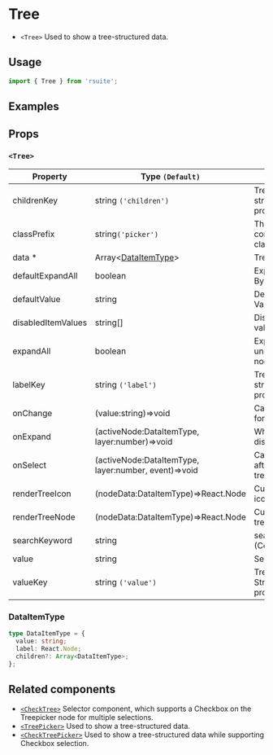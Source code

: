 # Tree

- `<Tree>` Used to show a tree-structured data.

## Usage

```js
import { Tree } from 'rsuite';
```

## Examples

<!--{demo}-->

## Props

### `<Tree>`

| Property           | Type `(Default)`                                     | Description                                 |
| ------------------ | ---------------------------------------------------- | ------------------------------------------- |
| childrenKey        | string `('children')`                                | Tree data structure Children property name  |
| classPrefix        | string`('picker')`                                   | The prefix of the component CSS class       |
| data \*            | Array&lt;[DataItemType](#DataItemType)&gt;           | Tree Data                                   |
| defaultExpandAll   | boolean                                              | Expand all nodes By default                 |
| defaultValue       | string                                               | Default selected Value                      |
| disabledItemValues | string[]                                  | Disable item by value                       |
| expandAll          | boolean                                              | Expand or unExpand all nodes(Controlled)    |
| labelKey           | string `('label')`                                   | Tree data structure Label property name     |
| onChange           | (value:string)=>void                                 | Callback function for data change           |
| onExpand           | (activeNode:DataItemType, layer:number)=>void        | Whether inline display tree                 |
| onSelect           | (activeNode:DataItemType, layer:number, event)=>void | Callback function after selecting tree node |
| renderTreeIcon     | (nodeData:DataItemType)=>React.Node                  | Custom Render icon                          |
| renderTreeNode     | (nodeData:DataItemType)=>React.Node                  | Custom Render tree Node                     |
| searchKeyword      | string                                               | searchKeyword (Controlled)                  |
| value              | string                                               | Selected value                              |
| valueKey           | string `('value')`                                   | Tree data Structure Value property name     |

### DataItemType

```ts
type DataItemType = {
  value: string;
  label: React.Node;
  children?: Array<DataItemType>;
};
```

## Related components

- [`<CheckTree>`](./check-tree) Selector component, which supports a Checkbox on the Treepicker node for multiple selections.
- [`<TreePicker>`](./tree-picker) Used to show a tree-structured data.
- [`<CheckTreePicker>`](./check-tree-picker) Used to show a tree-structured data while supporting Checkbox selection.
